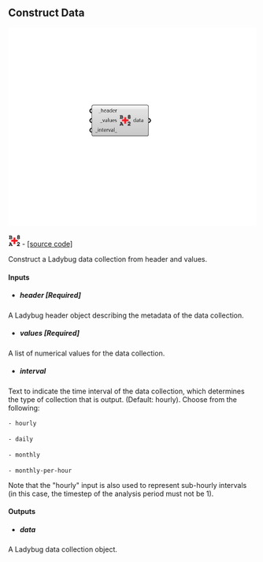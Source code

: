 ## Construct Data

![](../../images/components/Construct_Data.png)

![](../../images/icons/Construct_Data.png) - [[source code]](https://github.com/ladybug-tools/ladybug-grasshopper/blob/master/ladybug_grasshopper/src//LB%20Construct%20Data.py)


Construct a Ladybug data collection from header and values. 



#### Inputs
* ##### header [Required]
A Ladybug header object describing the metadata of the data collection. 
* ##### values [Required]
A list of numerical values for the data collection. 
* ##### interval 
Text to indicate the time interval of the data collection, which determines the type of collection that is output. (Default: hourly). 
Choose from the following: 

    - hourly

    - daily

    - monthly

    - monthly-per-hour
Note that the "hourly" input is also used to represent sub-hourly intervals (in this case, the timestep of the analysis period must not be 1). 

#### Outputs
* ##### data
A Ladybug data collection object. 